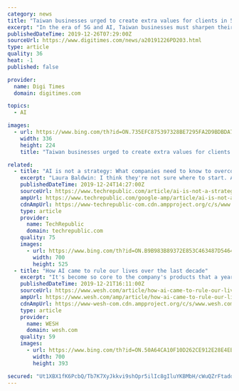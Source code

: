 ```yaml
---
category: news
title: "Taiwan businesses urged to create extra values for clients in 5G, AI era"
excerpt: "In the era of 5G and AI, Taiwan businesses must sharpen their capabilities of creating more added-value for clients so as to boost their profiles in the global electronics supply chain that is undergoing a rapid shakeup amid the impacts of US-China trade tensions and the Brexit issue, according to speakers at a recent seminar. This is a ..."
publishedDateTime: 2019-12-26T07:29:00Z
sourceUrl: https://www.digitimes.com/news/a20191226PD203.html
type: article
quality: 36
heat: -1
published: false

provider:
  name: Digi Times
  domain: digitimes.com

topics:
  - AI

images:
  - url: https://www.bing.com/th?id=ON.735EFC875397328BE7295FA2D9BDBDA7
    width: 336
    height: 224
    title: "Taiwan businesses urged to create extra values for clients in 5G, AI era"

related:
  - title: "AI is not a strategy: What companies need to know to overcome tech obstacles in their business"
    excerpt: "Laura Baldwin: I think they're not sure where to start. And you know, we just did a survey not too long ago. We surveyed our whole audience around artificial intelligence (AI) in the enterprise and what they needed to know about it. And the reality is 73% of the respondents in that study were either trying to figure it out or believed that it ..."
    publishedDateTime: 2019-12-24T14:27:00Z
    sourceUrl: https://www.techrepublic.com/article/ai-is-not-a-strategy-what-companies-need-to-know-to-overcome-tech-obstacles-in-their-business/
    ampUrl: https://www.techrepublic.com/google-amp/article/ai-is-not-a-strategy-what-companies-need-to-know-to-overcome-tech-obstacles-in-their-business/
    cdnAmpUrl: https://www-techrepublic-com.cdn.ampproject.org/c/s/www.techrepublic.com/google-amp/article/ai-is-not-a-strategy-what-companies-need-to-know-to-overcome-tech-obstacles-in-their-business/
    type: article
    provider:
      name: TechRepublic
      domain: techrepublic.com
    quality: 75
    images:
      - url: https://www.bing.com/th?id=ON.B9B983B89372E853C463487D5464EA33
        width: 700
        height: 525
  - title: "How AI came to rule our lives over the last decade"
    excerpt: "It's become so core to the company's products that a year ago, Facebook's chief AI scientist, Yann LeCun, told CNN Business that without deep ... Though much of this work is still in the research or early-development stages, there are startups — such as Mindstrong Health, which uses an app to measure moods in patients who are dealing with ..."
    publishedDateTime: 2019-12-21T16:11:00Z
    sourceUrl: https://www.wesh.com/article/how-ai-came-to-rule-our-lives-over-the-last-decade/30303067
    ampUrl: https://www.wesh.com/amp/article/how-ai-came-to-rule-our-lives-over-the-last-decade/30303067
    cdnAmpUrl: https://www-wesh-com.cdn.ampproject.org/c/s/www.wesh.com/amp/article/how-ai-came-to-rule-our-lives-over-the-last-decade/30303067
    type: article
    provider:
      name: WESH
      domain: wesh.com
    quality: 59
    images:
      - url: https://www.bing.com/th?id=ON.50A64CA10F10D262CE912E28E4EB1918
        width: 700
        height: 393

secured: "Ut1XBX1fK6PcbQ/Tb7K7XyJkkvi9shOpr5ilIc8gIluYKBMbH/cWuQZrFtaddA7p9+zpcN3dxcyhlBxHiNeQ1lrSFRMKW+2Lp/nUKaHNBCrBcM85BhuLIakF+Gi6kDp6LwIuyR9pAx56241gEk0+WJSV6gyV1s+YJ2cICRPzoHtbrf6+dv0fhk/cFwFIOdSd3hfGYUHHEPQoVjB8xfx1wPyXSYqsEE3xC1yhwLIqnKO/MWdVWyDZKzcVdJfNzlosVSuaTNGyW8DDt9wC8HP6rw==;BqejViTXhpNAOgBI4tp5sQ=="
---
```


